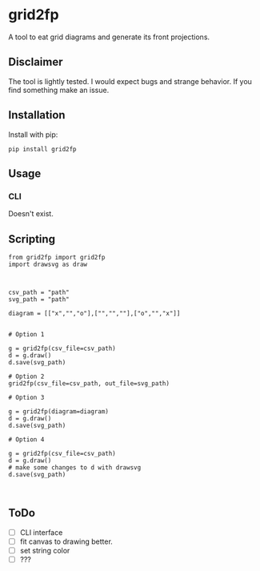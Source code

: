 # grid2fp

A tool to eat grid diagrams and generate its front projections. 

## Disclaimer
The tool is lightly tested. I would expect bugs and strange behavior. If you find something make an issue.

## Installation 

Install with pip:

```
pip install grid2fp
```

## Usage

### CLI
Doesn't exist.
## Scripting


```
from grid2fp import grid2fp
import drawsvg as draw



csv_path = "path"
svg_path = "path"

diagram = [["x","","o"],["","",""],["o","","x"]]


# Option 1

g = grid2fp(csv_file=csv_path)
d = g.draw()
d.save(svg_path)

# Option 2 
grid2fp(csv_file=csv_path, out_file=svg_path)

# Option 3

g = grid2fp(diagram=diagram)
d = g.draw()
d.save(svg_path)

# Option 4

g = grid2fp(csv_file=csv_path)
d = g.draw()
# make some changes to d with drawsvg
d.save(svg_path)



```

## ToDo
- [ ] CLI interface
- [ ] fit canvas to drawing better. 
- [ ] set string color 
- [ ] ???
